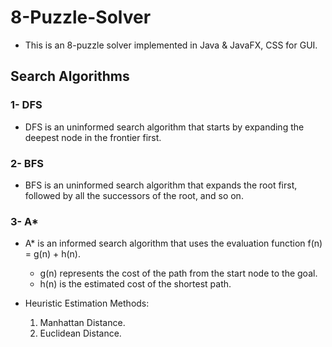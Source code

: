 # 8-Puzzle-Solver
- This is an 8-puzzle solver implemented in Java & JavaFX, CSS for GUI.

## Search Algorithms
### 1- DFS
- DFS is an uninformed search algorithm that starts by expanding the deepest node in the frontier first.
    
### 2- BFS
- BFS is an uninformed search algorithm that expands the root first, followed by all the successors of the root, and so on.
    
### 3- A*
- A* is an informed search algorithm that uses the evaluation function f(n) = g(n) + h(n).
    - g(n) represents the cost of the path from the start node to the goal.
    - h(n) is the estimated cost of the shortest path.
    
- Heuristic Estimation Methods:
    1. Manhattan Distance.
    2. Euclidean Distance. 